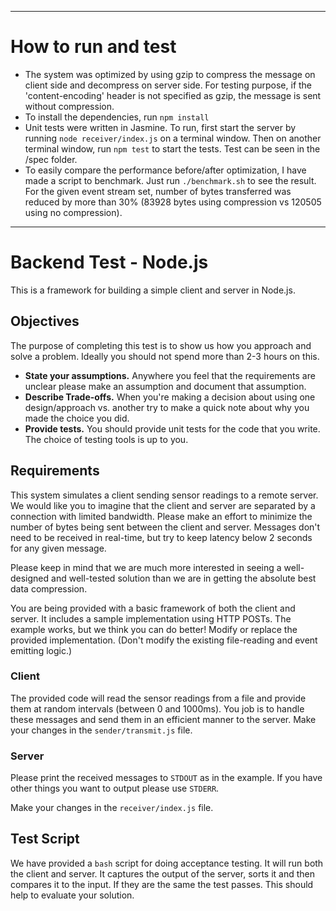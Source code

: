 -------------------------------------
# How to run and test
- The system was optimized by using gzip to compress the message on client side and decompress on server side. For testing purpose, if the 'content-encoding' header is not specified as gzip, the message is sent without compression.
- To install the dependencies, run `npm install`
- Unit tests were written in Jasmine. To run, first start the server by running `node receiver/index.js` on a terminal window. Then on another terminal window, run `npm test` to start the tests. Test can be seen in the /spec folder.
- To easily compare the performance before/after optimization, I have made a script to benchmark. Just run `./benchmark.sh` to see the result. For the given event stream set, number of bytes transferred was reduced by more than 30% (83928 bytes using compression vs 120505 using no compression).
-------------------------------------
# Backend Test - Node.js

This is a framework for building a simple client and server in Node.js.  

## Objectives

The purpose of completing this test is to show us how you approach and solve a problem.  Ideally
you should not spend more than 2-3 hours on this.

- **State your assumptions.**  Anywhere you feel that the requirements are unclear please make
an assumption and document that assumption.
- **Describe Trade-offs.** When you're making a decision about using one design/approach vs. another
try to make a quick note about why you made the choice you did.
- **Provide tests.**  You should provide unit tests for the code that you write.  The choice of
testing tools is up to you.


## Requirements

This system simulates a client sending sensor readings to a remote server.  We would like you
to imagine that the client and server are separated by a connection with limited bandwidth.  Please
make an effort to minimize the number of bytes being sent between the client and server.  Messages
don't need to be received in real-time, but try to keep latency below 2 seconds for any given
message.

Please keep in mind that we are much more interested in seeing a well-designed and well-tested
solution than we are in getting the absolute best data compression.  

You are being provided with a basic framework of both the client and server.  It includes a sample
implementation using HTTP POSTs.  The example works, but we think you can do better!  Modify or
replace the provided implementation.  (Don't modify the existing file-reading and event emitting
logic.)

### Client

The provided code will read the sensor readings from a file and provide them at random intervals
(between 0 and 1000ms).  You job is to handle these messages and send them in an efficient manner
to the server.  Make your changes in the `sender/transmit.js` file.

### Server

Please print the received messages to `STDOUT` as in the example.  If you have other things you want
to output please use `STDERR`.

Make your changes in the `receiver/index.js` file.

## Test Script

We have provided a `bash` script for doing acceptance testing.  It will run both the client and
server.  It captures the output of the server, sorts it and then compares it to the input.  If they
are the same the test passes.  This should help to evaluate your solution.

